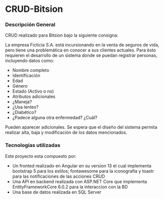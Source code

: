 # CRUD-Bitsion
### Descripción General
CRUD realizado para Bitsion bajo la siguiente consigna:

La empresa Ficticia S.A. está incursionando en la venta de seguros de vida, pero tiene una problemática en conocer a sus clientes actuales. Para ésto requieren el desarrollo de un sistema donde se puedan registrar personas, incluyendo datos como:
- Nombre completo
- Identificación
- Edad
- Género
- Estado (Activo o no)
- Atributos adicionales
- ¿Maneja?
- ¿Usa lentes?
- ¿Diabético?
- ¿Padece alguna otra enfermedad? ¿Cuál?

Pueden aparecer adicionales.
Se espera que el diseño del sistema permita realizar alta, baja y modificación de los datos mencionados.

### Tecnologías utilizadas

Este proyecto esta compuesto por:
- Un fronted realizado en Angular en su version 13 el cual implementa bootstrap 5 para los estilos; fontawesome para la iconografía y toastr para las notificaciones de las acciones CRUD
- Una API en backend realizada con ASP.NET Core que implementa EntityFrameworkCore 6.0.2 para la interaccion con la BD
- Una base de datos realizada en SQL Server
